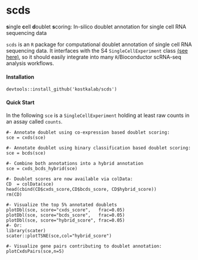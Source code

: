 # scds

**s**ingle **c**ell **d**oublet **s**coring: In-silico doublet annotation for single cell RNA sequencing data

```scds``` is an ```R``` package for computational doublet annotation of single cell RNA sequencing data. It interfaces with the S4 ```SingleCellExperiment``` class [(see here)](https://bioconductor.org/packages/release/bioc/html/SingleCellExperiment.html), so it should easily integrate into many ```R```/Bioconductor scRNA-seq analysis workflows. 

#### Installation

```
devtools::install_github('kostkalab/scds')
```

#### Quick Start

In the following ```sce``` is a ```SingleCellExperiment``` holding at least raw counts in an assay called ```counts```.

```
#- Annotate doublet using co-expression based doublet scoring:
sce = cxds(sce)

#- Annotate doublet using binary classification based doublet scoring:
sce = bcds(sce)

#- Combine both annotations into a hybrid annotation
sce = cxds_bcds_hybrid(sce)

#- Doublet scores are now available via colData:
CD  = colData(sce)
head(cbind(CD$cxds_score,CD$bcds_score, CD$hybrid_score))
rm(CD)

#- Visualize the top 5% annotated doublets
plotDbl(sce, score="cxds_score",   frac=0.05)
plotDbl(sce, score="bcds_score",   frac=0.05)
plotDbl(sce, score="hybrid_score", frac=0.05)
#- Or:
library(scater)
scater::plotTSNE(sce,col="hybrid_score")

#- Visualize gene pairs contributing to doublet annotation:
plotCxdsPairs(sce,n=5)

```


